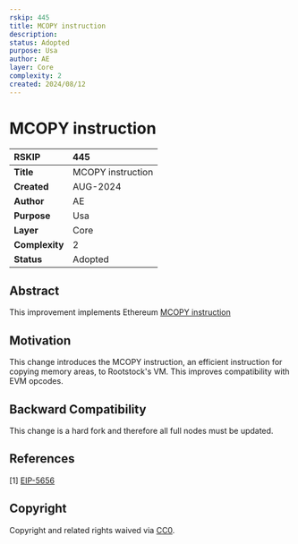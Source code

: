 ```yaml
---
rskip: 445
title: MCOPY instruction
description: 
status: Adopted
purpose: Usa
author: AE
layer: Core
complexity: 2
created: 2024/08/12
---
```

# MCOPY instruction


|RSKIP          | 445 |
| :------------ |:-------------|
|**Title**      |MCOPY instruction|
|**Created**    |AUG-2024 |
|**Author**     |AE |
|**Purpose**    |Usa |
|**Layer**      |Core |
|**Complexity** |2 |
|**Status**     |Adopted |


## Abstract

This improvement implements Ethereum [MCOPY instruction](https://eips.ethereum.org/EIPS/eip-5656)

## Motivation

This change introduces the MCOPY instruction, an efficient instruction for copying memory areas, to Rootstock's VM. This improves compatibility with EVM opcodes.

## Backward Compatibility

This change is a hard fork and therefore all full nodes must be updated.

## References

[1] [EIP-5656](https://eips.ethereum.org/EIPS/eip-5656)

## Copyright

Copyright and related rights waived via [CC0](https://creativecommons.org/publicdomain/zero/1.0/).

